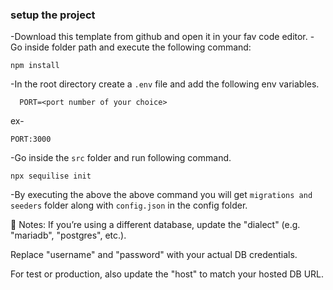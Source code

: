 ### setup the project

-Download this template from github and open it in your fav code editor.
-Go inside folder path and execute the following command:
```
npm install
```
-In the root directory create a `.env` file and add the following env variables.

```
  PORT=<port number of your choice>
```

ex-

```
PORT:3000
```

-Go inside the `src` folder and run following command.
```
npx sequilise init
```
-By executing the above the above command you will get `migrations and seeders` folder along with `config.json` in the config folder.

🔑 Notes:
If you’re using a different database, update the "dialect" (e.g. "mariadb", "postgres", etc.).

Replace "username" and "password" with your actual DB credentials.

For test or production, also update the "host" to match your hosted DB URL.



